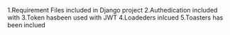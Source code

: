 1.Requirement Files included in Django project
2.Authedication included with 
3.Token hasbeen used with JWT
4.Loadeders inlcued 
5.Toasters has been inclued
